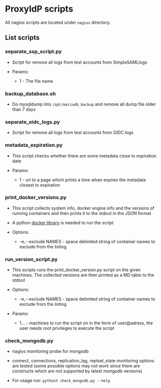 # ProxyIdP scripts

All nagios scripts are located under `nagios` directory.

## List scripts

### separate_ssp_script.py

- Script for remove all logs from test accounts from SimpleSAMLlogs

- Params:
  - 1 - The file name

### backup_database.sh

- Do mysqldump into `/opt/mariadb_backup` and remove all dump file older than 7 days

### separate_oidc_logs.py

- Script for remove all logs from test accounts from OIDC logs

### metadata_expiration.py

- This script checks whether there are some metadata close to expiration date

- Params:
  - 1 - url to a page which prints a time when expires the metadata closest to expiration

### print_docker_versions.py

- This script collects system info, docker engine info and the versions of running containers and then prints it to the stdout in the JSON format
- A python [docker library](https://pypi.org/project/docker/) is needed to run the script

- Options:
  - -e,--exclude NAMES - space delimited string of container names to exclude from the listing

### run_version_script.py

- This scripts runs the print_docker_version.py script on the given machines. The collected versions are then printed as a MD table to the stdout

- Options:
  - -e,--exclude NAMES - space delimited string of container names to exclude from the listing
- Params:
  - 1... - machines to run the script on in the form of user@adress, the user needs root privileges to execute the script

### check_mongodb.py

- nagios monitoring probe for mongodb

- connect, connections, replication_lag, replset_state monitoring options are tested (some possible options may not work since there are constructs which are not supported by latest mongodb versions)

- For usage run:
  `python3 check_mongodb.py --help`

